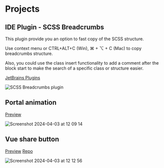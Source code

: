 # Projects

## IDE Plugin - SCSS Breadcrumbs
This plugin provide you an option to fast copy of the SCSS structure.

Use context menu or CTRL+ALT+C (Win), ⌘ + ⌥ + C (Mac) to copy breadcrumbs structure.

Also, you could use the class insert functionality to add a comment after the block start to make the search of a specific class or structure easier.

[JetBrains Plugins](https://plugins.jetbrains.com/plugin/11109-scss-breadcrumbs)

![SCSS Breadcrumbs plugin](https://github.com/denysloshkarev/denysloshkarev.github.io/assets/26629861/4b7c5e60-258c-4a45-a586-4e2d8da6ca24)




## Portal animation
[Preview](https://denysloshkarev.github.io/portal/)

![Screenshot 2024-04-03 at 12 09 14](https://github.com/denysloshkarev/denysloshkarev.github.io/assets/26629861/5f73dede-e0b7-40fe-8e39-dec08cd00582)



## Vue share button
[Preview](https://denysloshkarev.github.io/vue-share/) [Repo](https://github.com/denysloshkarev/vue-share-component)

![Screenshot 2024-04-03 at 12 12 56](https://github.com/denysloshkarev/denysloshkarev.github.io/assets/26629861/de2ddf06-9eca-460f-a424-57787db47172)

